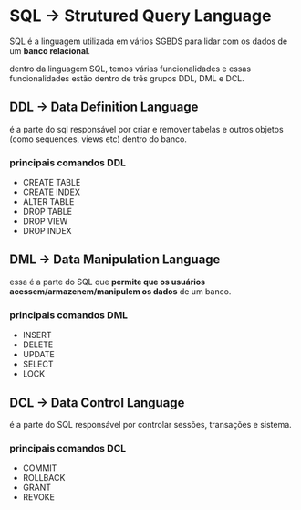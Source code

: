 # SQL → Strutured Query Language

SQL é a linguagem utilizada em vários SGBDS para lidar com os dados de um **banco relacional**.

dentro da linguagem SQL, temos várias funcionalidades e essas funcionalidades estão dentro de três grupos DDL, DML e DCL.

## DDL → Data Definition Language

é a parte do sql responsável por criar e remover tabelas e outros objetos (como sequences, views etc) dentro do banco.

### principais comandos DDL

- CREATE TABLE
- CREATE INDEX
- ALTER TABLE
- DROP TABLE
- DROP VIEW
- DROP INDEX

## DML → Data Manipulation Language

essa é a parte do SQL que **permite que os usuários acessem/armazenem/manipulem os dados** de um banco.

### principais comandos DML

- INSERT
- DELETE
- UPDATE
- SELECT
- LOCK

## DCL → Data Control Language

é a parte do SQL responsável por controlar sessões, transações e sistema.

### principais comandos DCL

- COMMIT
- ROLLBACK
- GRANT
- REVOKE